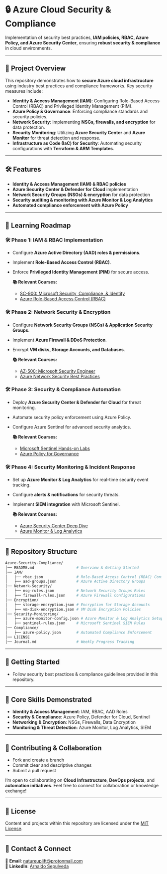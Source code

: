 # 🔒 Azure Cloud Security & Compliance

Implementation of security best practices, **IAM policies, RBAC, Azure Policy, and Azure Security Center**, ensuring **robust security & compliance** in cloud environments.

---

## 📖 Project Overview

This repository demonstrates how to **secure Azure cloud infrastructure** using industry best practices and compliance frameworks. Key security measures include:

*   **Identity & Access Management (IAM)**: Configuring Role-Based Access Control (RBAC) and Privileged Identity Management (PIM).
*   **Azure Policy & Governance**: Enforcing compliance standards and security policies.
*   **Network Security**: Implementing **NSGs, firewalls, and encryption** for data protection.
*   **Security Monitoring**: Utilizing **Azure Security Center** and **Azure Monitor** for threat detection and response.
*   **Infrastructure as Code (IaC) for Security**: Automating security configurations with **Terraform & ARM Templates**.

---

## 🛠️ Features

*   **Identity & Access Management (IAM) & RBAC policies**
*   **Azure Security Center & Defender for Cloud** implementation
*   **Network Security Groups (NSGs) & encryption** for data protection
*   **Security auditing & monitoring with Azure Monitor & Log Analytics**
*   **Automated compliance enforcement with Azure Policy**

---

## 📖 Learning Roadmap

### 🛠️ **Phase 1: IAM & RBAC Implementation**

*   Configure **Azure Active Directory (AAD) roles & permissions**.
*   Implement **Role-Based Access Control (RBAC)**.
*   Enforce **Privileged Identity Management (PIM)** for secure access.

    **📚 Relevant Courses:**
    *   [SC-900: Microsoft Security, Compliance, & Identity](https://www.udemy.com/course/sc-900-microsoft-security-compliance-identity-with-sims)
    *   [Azure Role-Based Access Control (RBAC)](https://learn.microsoft.com/en-us/azure/role-based-access-control/)

### 🛠️ **Phase 2: Network Security & Encryption**

*   Configure **Network Security Groups (NSGs) & Application Security Groups**.
*   Implement **Azure Firewall & DDoS Protection**.
*   Encrypt **VM disks, Storage Accounts, and Databases**.

    **📚 Relevant Courses:**
    *   [AZ-500: Microsoft Security Engineer](https://www.udemy.com/course/az-500-microsoft-azure-security-technologies-with-sims)
    *   [Azure Network Security Best Practices](https://learn.microsoft.com/en-us/azure/networking/network-security-best-practices)

### 🛠️ **Phase 3: Security & Compliance Automation**

*   Deploy **Azure Security Center & Defender for Cloud** for threat monitoring.
*   Automate security policy enforcement using Azure Policy.
*   Configure Azure Sentinel for advanced security analytics.

    **📚 Relevant Courses:**
    *   [Microsoft Sentinel Hands-on Labs](https://www.udemy.com/course/microsoft-sentinel-course-with-hands-on-sims)
    *   [Azure Policy for Governance](https://learn.microsoft.com/en-us/azure/governance/policy/)

### 🛠️ **Phase 4: Security Monitoring & Incident Response**

*   Set up **Azure Monitor & Log Analytics** for real-time security event tracking.
*   Configure **alerts & notifications** for security threats.
*   Implement **SIEM integration** with Microsoft Sentinel.

    **📚 Relevant Courses:**
    *   [Azure Security Center Deep Dive](https://learn.microsoft.com/en-us/azure/security-center/security-center-introduction)
    *   [Azure Monitor & Log Analytics](https://learn.microsoft.com/en-us/azure/azure-monitor/)

---

## 📂 Repository Structure

```bash
Azure-Security-Compliance/
│── README.md                   # Overview & Getting Started
│── IAM/
│   ├── rbac.json               # Role-Based Access Control (RBAC) Config
│   ├── aad-groups.json         # Azure Active Directory Groups
│── Network-Security/
│   ├── nsg-rules.json          # Network Security Groups Rules
│   ├── firewall-rules.json     # Azure Firewall Configurations
│── Encryption/
│   ├── storage-encryption.json # Encryption for Storage Accounts
│   ├── vm-disk-encryption.json # VM Disk Encryption Policies
│── Security-Monitoring/
│   ├── azure-monitor-config.json # Azure Monitor & Log Analytics Setup
│   ├── sentinel-rules.json     # Microsoft Sentinel SIEM Rules
│── Compliance/
│   ├── azure-policy.json       # Automated Compliance Enforcement
│── LICENSE
│── Journal.md                  # Weekly Progress Tracking
```

---

## 📌 Getting Started

*   Follow security best practices & compliance guidelines provided in this repository.

---

## 🌟 Core Skills Demonstrated

*   **Identity & Access Management**: IAM, RBAC, AAD Roles
*   **Security & Compliance**: Azure Policy, Defender for Cloud, Sentinel
*   **Networking & Encryption**: NSGs, Firewalls, Data Encryption
*   **Monitoring & Threat Detection**: Azure Monitor, Log Analytics, SIEM

---

## 🤝 Contributing & Collaboration

*   Fork and create a branch
*   Commit clear and descriptive changes
*   Submit a pull request

I’m open to collaborating on **Cloud Infrastructure**, **DevOps projects**, and **automation initiatives**. Feel free to connect for collaboration or knowledge exchange!

---

## 📜 License

Content and projects within this repository are licensed under the [MIT License](LICENSE).

---

## 📧 Contact & Connect

📩 **Email**: [natureuplift@protonmail.com](mailto:natureuplift@protonmail.com)  
🔗 **LinkedIn**: [Arnaldo Sepulveda](https://www.linkedin.com/in/arnaldo-sepulveda)